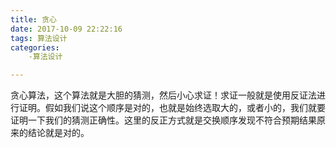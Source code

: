 ```yaml
---
title: 贪心
date: 2017-10-09 22:22:16
tags: 算法设计
categories:
	-算法设计

---
```


​	贪心算法，这个算法就是大胆的猜测，然后小心求证！求证一般就是使用反证法进行证明。假如我们说这个顺序是对的，也就是始终选取大的，或者小的，我们就要证明一下我们的猜测正确性。这里的反正方式就是交换顺序发现不符合预期结果原来的结论就是对的。	
